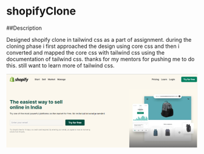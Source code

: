 # shopifyClone

##Description

Designed shopify clone in tailwind css as a part of assignment. during the cloning phase i first approached the design using core css and then i converted and mapped the core css with tailwind css using the documentation of tailwind css. thanks for my mentors for pushing me to do this. still want to learn more of tailwind css.

![Login form image](https://github.com/PonmuraliGIT/shopifyClone/blob/main/shopify-cover.png)
